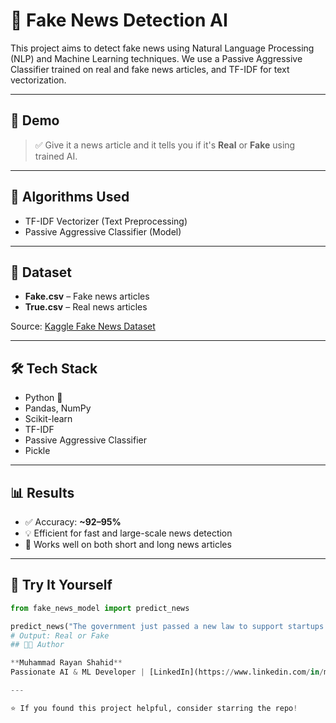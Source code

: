 # 📰 Fake News Detection AI

This project aims to detect fake news using Natural Language Processing (NLP) and Machine Learning techniques. We use a Passive Aggressive Classifier trained on real and fake news articles, and TF-IDF for text vectorization.

---

## 🚀 Demo

> ✅ Give it a news article and it tells you if it's **Real** or **Fake** using trained AI.

---

## 🧠 Algorithms Used

- TF-IDF Vectorizer (Text Preprocessing)
- Passive Aggressive Classifier (Model)

---

## 📁 Dataset

- **Fake.csv** – Fake news articles  
- **True.csv** – Real news articles

Source: [Kaggle Fake News Dataset](https://www.kaggle.com/clmentbisaillon/fake-and-real-news-dataset)

---

## 🛠️ Tech Stack

- Python 🐍
- Pandas, NumPy
- Scikit-learn
- TF-IDF
- Passive Aggressive Classifier
- Pickle

---

## 📊 Results

- ✅ Accuracy: **~92–95%**
- 💡 Efficient for fast and large-scale news detection
- 🔎 Works well on both short and long news articles

---

## 🧪 Try It Yourself

```python
from fake_news_model import predict_news

predict_news("The government just passed a new law to support startups.")
# Output: Real or Fake
## 🧑‍💻 Author

**Muhammad Rayan Shahid**  
Passionate AI & ML Developer | [LinkedIn](https://www.linkedin.com/in/muhammadrayanshahid/) | [GitHub](https://github.com/RayanAIX)

---

⭐ If you found this project helpful, consider starring the repo!
